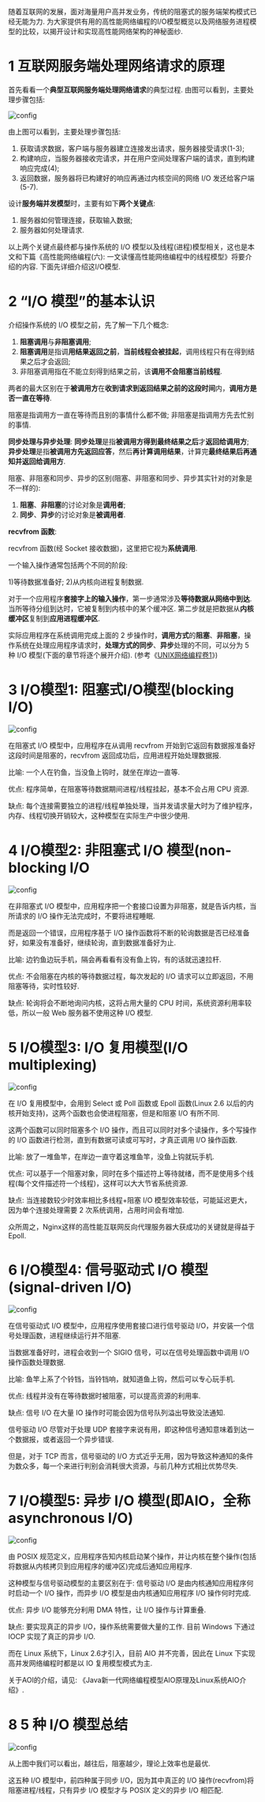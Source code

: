 随着互联网的发展，面对海量用户高并发业务，传统的阻塞式的服务端架构模式已经无能为力. 为大家提供有用的高性能网络编程的I/O模型概览以及网络服务进程模型的比较，以揭开设计和实现高性能网络架构的神秘面纱. 

# 1 互联网服务端处理网络请求的原理

首先看看一个**典型互联网服务端处理网络请求**的典型过程. 由图可以看到，主要处理步骤包括: 

![config](./images/1.jpeg)

由上图可以看到，主要处理步骤包括:  

1. 获取请求数据，客户端与服务器建立连接发出请求，服务器接受请求(1-3); 
2. 构建响应，当服务器接收完请求，并在用户空间处理客户端的请求，直到构建响应完成(4); 
3. 返回数据，服务器将已构建好的响应再通过内核空间的网络 I/O 发还给客户端(5-7). 

设计**服务端并发模型**时，主要有如下**两个关键点**:  

1. 服务器如何管理连接，获取输入数据; 
2. 服务器如何处理请求. 

以上两个关键点最终都与操作系统的 I/O 模型以及线程(进程)模型相关，这也是本文和下篇《高性能网络编程(六): 一文读懂高性能网络编程中的线程模型》将要介绍的内容. 下面先详细介绍这I/O模型. 

# 2 “I/O 模型”的基本认识

介绍操作系统的 I/O 模型之前，先了解一下几个概念:  

1) **阻塞调用**与**非阻塞调用**; 
2) **阻塞调用**是指调**用结果返回之前**，**当前线程会被挂起**，调用线程只有在得到结果之后才会返回; 
3) 非阻塞调用指在不能立刻得到结果之前，该**调用不会阻塞当前线程**. 

两者的最大区别在于**被调用方**在**收到请求到返回结果之前的这段时间**内，**调用方是否一直在等待**. 

阻塞是指调用方一直在等待而且别的事情什么都不做; 非阻塞是指调用方先去忙别的事情. 

**同步处理与异步处理**: **同步处理**是指**被调用方得到最终结果之后**才**返回给调用方**; **异步处理**是指**被调用方先返回应答**，然后**再计算调用结果**，计算完**最终结果后再通知并返回给调用方**. 

阻塞、非阻塞和同步、异步的区别(阻塞、非阻塞和同步、异步其实针对的对象是不一样的): 

1) **阻塞**、**非阻塞**的讨论对象是**调用者**; 
2) **同步**、**异步**的讨论对象是**被调用者**. 

**recvfrom 函数**: 

recvfrom 函数(经 Socket 接收数据)，这里把它视为**系统调用**. 

一个输入操作通常包括两个不同的阶段: 

1)等待数据准备好; 
2)从内核向进程复制数据. 

对于一个应用程序**套接字上的输入操作**，第一步通常涉及**等待数据从网络中到达**. 当所等待分组到达时，它被复制到内核中的某个缓冲区. 第二步就是把数据从**内核缓冲区**复制到**应用进程缓冲区**. 

实际应用程序在系统调用完成上面的 2 步操作时，**调用方式**的**阻塞**、**非阻塞**，操作系统在处理应用程序请求时，**处理方式的同步**、**异步**处理的不同，可以分为 5 种 I/O 模型(下面的章节将逐个展开介绍). (参考《[UNIX网络编程卷1]()》)

# 3 I/O模型1: 阻塞式I/O模型(blocking I/O)

![config](./images/2.jpeg)

在阻塞式 I/O 模型中，应用程序在从调用 recvfrom 开始到它返回有数据报准备好这段时间是阻塞的，recvfrom 返回成功后，应用进程开始处理数据报. 

比喻: 一个人在钓鱼，当没鱼上钩时，就坐在岸边一直等. 

优点: 程序简单，在阻塞等待数据期间进程/线程挂起，基本不会占用 CPU 资源. 

缺点: 每个连接需要独立的进程/线程单独处理，当并发请求量大时为了维护程序，内存、线程切换开销较大，这种模型在实际生产中很少使用. 

# 4 I/O模型2: 非阻塞式 I/O 模型(non-blocking I/O

![config](./images/3.jpeg)

在非阻塞式 I/O 模型中，应用程序把一个套接口设置为非阻塞，就是告诉内核，当所请求的 I/O 操作无法完成时，不要将进程睡眠. 

而是返回一个错误，应用程序基于 I/O 操作函数将不断的轮询数据是否已经准备好，如果没有准备好，继续轮询，直到数据准备好为止. 

比喻: 边钓鱼边玩手机，隔会再看看有没有鱼上钩，有的话就迅速拉杆. 

优点: 不会阻塞在内核的等待数据过程，每次发起的 I/O 请求可以立即返回，不用阻塞等待，实时性较好. 

缺点: 轮询将会不断地询问内核，这将占用大量的 CPU 时间，系统资源利用率较低，所以一般 Web 服务器不使用这种 I/O 模型. 

# 5 I/O模型3: I/O 复用模型(I/O multiplexing)

![config](./images/4.jpeg)

在 I/O 复用模型中，会用到 Select 或 Poll 函数或 Epoll 函数(Linux 2.6 以后的内核开始支持)，这两个函数也会使进程阻塞，但是和阻塞 I/O 有所不同. 

这两个函数可以同时阻塞多个 I/O 操作，而且可以同时对多个读操作，多个写操作的 I/O 函数进行检测，直到有数据可读或可写时，才真正调用 I/O 操作函数. 

比喻: 放了一堆鱼竿，在岸边一直守着这堆鱼竿，没鱼上钩就玩手机. 

优点: 可以基于一个阻塞对象，同时在多个描述符上等待就绪，而不是使用多个线程(每个文件描述符一个线程)，这样可以大大节省系统资源. 

缺点: 当连接数较少时效率相比多线程+阻塞 I/O 模型效率较低，可能延迟更大，因为单个连接处理需要 2 次系统调用，占用时间会有增加. 

众所周之，Nginx这样的高性能互联网反向代理服务器大获成功的关键就是得益于Epoll. 

# 6 I/O模型4: 信号驱动式 I/O 模型(signal-driven I/O)

![config](./images/5.jpeg)

在信号驱动式 I/O 模型中，应用程序使用套接口进行信号驱动 I/O，并安装一个信号处理函数，进程继续运行并不阻塞. 

当数据准备好时，进程会收到一个 SIGIO 信号，可以在信号处理函数中调用 I/O 操作函数处理数据. 

比喻: 鱼竿上系了个铃铛，当铃铛响，就知道鱼上钩，然后可以专心玩手机. 

优点: 线程并没有在等待数据时被阻塞，可以提高资源的利用率. 

缺点: 信号 I/O 在大量 IO 操作时可能会因为信号队列溢出导致没法通知. 

信号驱动 I/O 尽管对于处理 UDP 套接字来说有用，即这种信号通知意味着到达一个数据报，或者返回一个异步错误. 

但是，对于 TCP 而言，信号驱动的 I/O 方式近乎无用，因为导致这种通知的条件为数众多，每一个来进行判别会消耗很大资源，与前几种方式相比优势尽失. 

# 7 I/O模型5: 异步 I/O 模型(即AIO，全称asynchronous I/O)

![config](./images/6.jpeg)

由 POSIX 规范定义，应用程序告知内核启动某个操作，并让内核在整个操作(包括将数据从内核拷贝到应用程序的缓冲区)完成后通知应用程序. 

这种模型与信号驱动模型的主要区别在于: 信号驱动 I/O 是由内核通知应用程序何时启动一个 I/O 操作，而异步 I/O 模型是由内核通知应用程序 I/O 操作何时完成. 

优点: 异步 I/O 能够充分利用 DMA 特性，让 I/O 操作与计算重叠. 

缺点: 要实现真正的异步 I/O，操作系统需要做大量的工作. 目前 Windows 下通过 IOCP 实现了真正的异步 I/O. 

而在 Linux 系统下，Linux 2.6才引入，目前 AIO 并不完善，因此在 Linux 下实现高并发网络编程时都是以 IO 复用模型模式为主. 

关于AOI的介绍，请见: 《Java新一代网络编程模型AIO原理及Linux系统AIO介绍》. 

# 8 5 种 I/O 模型总结

![config](./images/7.jpeg)

从上图中我们可以看出，越往后，阻塞越少，理论上效率也是最优. 

这五种 I/O 模型中，前四种属于同步 I/O，因为其中真正的 I/O 操作(recvfrom)将阻塞进程/线程，只有异步 I/O 模型才与 POSIX 定义的异步 I/O 相匹配. 